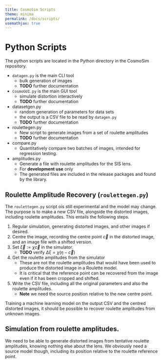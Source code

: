 ```yaml
---
title: CosmoSim Scripts
theme: minima
permalink: /docs/scripts/
usemathjax: true
---
```


# Python Scripts

The python scripts are located in the Python directory in the
CosmoSim repository.

+ `datagen.py` is the main CLI tool 
    + bulk generation of images
    + **TODO** further documentation
+ `CosmoGUI.py` is the main GUI tool 
    + simulate distortion interactively
    + **TODO** further documentation
+ datasetgen.py 
    + random generation of parameters for data sets
    + the output is a CSV file to be read by `datagen.py`
    + **TODO** further documentation
+ roulettegen.py
    + New script to generate images from a set of roulette amplitudes
    + **TODO** further documentation
+ compare.py
    + Quantitatively compare two batches of images, intended for regression testing.
+ amplitudes.py
    + Generate a file with roulette amplitudes for the SIS lens.
    + For **development use** only
    + The generated files are included in the release packages and found by the
      library.

## Roulette Amplitude Recovery (`roulettegen.py`)

The `roulettegen.py` script ois still experimental and the model may change.
The purpose is to make a new CSV file, alongside the distorted images, including
roulette amplitudes.  This entails the following steps.

1. Regular simulation, generating distorted images, and other images if desired.
2. Centre the image, recording the centre point $\vec{c}$ in the distorted image,
   and an image file with a shifted version.
3. Set $\vec{\xi}:=\chi\vec{c}$ in the simulator.
    + **TODO** verify $\Delta\xi = \chi(\eta-\vec{c})$
4. Get the roulette amplitudes from the simulator
    + These are not the roulette amplitudes that would have been used to produce
      the distorted image in a Roulette model.  
    + It is critical that the reference point can be recovered from the image even
      if it has been cropped and shifted.
5. Write the CSV file, including all the original parameters and also the roulette
   amplitudes.
    + **Note** we need the source position relative to the new centre point.

Training a machine learning model on the output CSV and the centred distorted images,
it should be possible to recover roulette amplitudes from unknown images.

## Simulation from roulette amplitudes.

We need to be able to generate distorted images from tentative roulette amplitudes,
knowing nothing else about the lens.  We obviously need a source model though, 
including its position relative to the roulette reference point.
